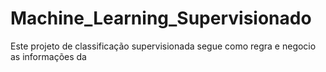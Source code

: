 # Machine_Learning_Supervisionado

Este projeto de classificação supervisionada segue como regra e negocio as informações da
